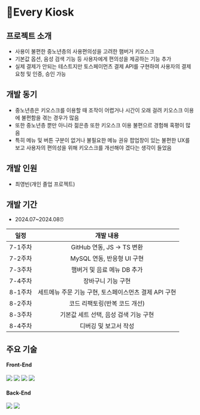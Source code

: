 <div>
<h1>🍔Every Kiosk</h1>
</div>

## 프로젝트 소개
* 사용이 불편한 중노년층의 사용편의성을 고려한 햄버거 키오스크
* 기본값 옵션, 음성 검색 기능 등 사용자에게 편의성을 제공하는 기능 추가
* 실제 결제가 안되는 테스트지만 토스페이먼츠 결제 API를 구현하여 사용자의 결제 요청 및 인증, 승인 가능

## 개발 동기
* 중노년층은 키오스크를 이용할 때 조작이 어렵거나 시간이 오래 걸려 키오스크 이용에 불편함을 겪는 경우가 많음
* 또한 중노년층 뿐만 아니라 젊은층 또한 키오스크 이용 불편으르 경험해 혹평이 많음
* 특히 메뉴 및 버튼 구분이 없거나 불필요한 메뉴 권유 팝업창이 있는 불편한 UX를 보고 사용자의 편의성을 위해 키오스크를 개선해야 겠다는 생각이 들었음

## 개발 인원
* 최영빈(개인 졸업 프로젝트)

## 개발 기간
* 2024.07~2024.08⏰

| 일정 | 개발 내용 |
| :----------------------: | :----------------------: |
| 7-1주차 | GitHub 연동, JS -> TS 변환 |
| 7-2주차 | MySQL 연동, 반응형 UI 구현 |
| 7-3주차 | 햄버거 및 음료 메뉴 DB 추가 |
| 7-4주차 | 장바구니 기능 구현 |
| 8-1주차 | 세트메뉴 주문 기능 구현, 토스페이스먼츠 결제 API 구현 |
| 8-2주차 | 코드 리팩토링(반복 코드 개선) |
| 8-3주차 | 기본값 세트 선택, 음성 검색 기능 구현 |
| 8-4주차 | 디버깅 및 보고서 작성 |

## 주요 기술
#### Front-End

<img src="https://img.shields.io/badge/html5-E34F26?style=for-the-badge&logo=html5&logoColor=white"> <img src="https://img.shields.io/badge/css-1572B6?style=for-the-badge&logo=css3&logoColor=white"> <img src="https://img.shields.io/badge/javascript-F7DF1E?style=for-the-badge&logo=javascript&logoColor=black"> <img src="https://img.shields.io/badge/react-61DAFB?style=for-the-badge&logo=react&logoColor=black"> 
#### Back-End

<img src="https://img.shields.io/badge/node.js-339933?style=for-the-badge&logo=Node.js&logoColor=white"> <img src="https://img.shields.io/badge/mysql-4479A1?style=for-the-badge&logo=mysql&logoColor=white">

